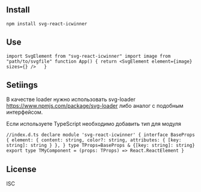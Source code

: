 ## Install

`npm install svg-react-icwinner`

## Use

 `import SvgElement from "svg-react-icwinner"
  import image from "path/to/svgfile"
  function App() {
  return <SvgElement element={image} sizes={} />  
 }
 `

## Setiings

  В качестве loader нужно использовать svg-loader https://www.npmjs.com/package/svg-loader
  либо аналог с подобным интерфейсом.

  Если используете TypeScript необходимо добавить тип для модуля

`
//index.d.ts
declare module 'svg-react-icwinner' {
interface BaseProps {
element: {
content: string,
color?: string,
attributes: {
[key: string]: string
}
},
}
type TProps=BaseProps & {[key: string]: string}
export type TMyComponent = (props: TProps) => React.ReactElement
}
`
## License
  ISC



